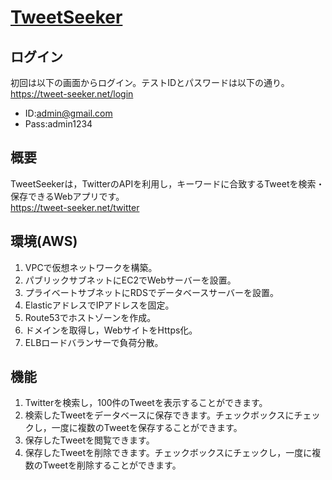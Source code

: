 # <a href="https://tweet-seeker.net/twitter">TweetSeeker</a>
## ログイン
初回は以下の画面からログイン。テストIDとパスワードは以下の通り。
https://tweet-seeker.net/login
- ID:admin@gmail.com
- Pass:admin1234
## 概要
TweetSeekerは，TwitterのAPIを利用し，キーワードに合致するTweetを検索・保存できるWebアプリです。<br>
https://tweet-seeker.net/twitter
## 環境(AWS)
1. VPCで仮想ネットワークを構築。
2. パブリックサブネットにEC2でWebサーバーを設置。
3. プライベートサブネットにRDSでデータベースサーバーを設置。
4. ElasticアドレスでIPアドレスを固定。
5. Route53でホストゾーンを作成。
6. ドメインを取得し，WebサイトをHttps化。
7. ELBロードバランサーで負荷分散。
## 機能
1. Twitterを検索し，100件のTweetを表示することができます。
2. 検索したTweetをデータベースに保存できます。チェックボックスにチェックし，一度に複数のTweetを保存することができます。
3. 保存したTweetを閲覧できます。
4. 保存したTweetを削除できます。チェックボックスにチェックし，一度に複数のTweetを削除することができます。
